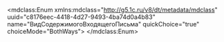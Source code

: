 <?xml version="1.0" encoding="UTF-8"?>
<mdclass:Enum xmlns:mdclass="http://g5.1c.ru/v8/dt/metadata/mdclass" uuid="c8176eec-4418-4d27-9493-4ba74d0a4b83" name="ВидСодержимогоВходящегоПисьма" quickChoice="true" choiceMode="BothWays">
  <synonym key="ru" value="Вид содержимого входящего письма"/>
  <producedTypes>
    <refType typeId="2108f409-8a75-49f0-b823-3c6185d9753c" valueTypeId="4a677917-7217-4815-88a7-171f8b209dcf"/>
    <listType typeId="dc61deb1-3d3f-414a-a3eb-79bf2ef2a0be" valueTypeId="f85e5107-ffaa-4ef0-a31f-39edfc2aa0f8"/>
    <managerType typeId="01c60f41-53e8-4420-833e-f4e0d03aec8e" valueTypeId="13606633-cb51-4927-b326-8461d793f96b"/>
  </producedTypes>
  <enumValues uuid="c13ead4d-94a8-47a3-98df-06c62d3dbb1c" name="Текст">
    <synonym key="ru" value="Текст"/>
  </enumValues>
  <enumValues uuid="565765e8-be8e-487c-88a8-c3ab8d801a3c" name="HTML">
    <synonym key="ru" value="HTML"/>
  </enumValues>
</mdclass:Enum>
